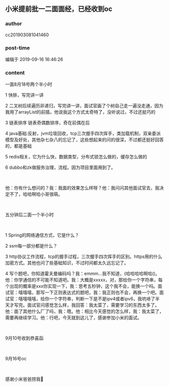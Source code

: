 ## 小米提前批一二面面经，已经收到oc
### author 
cc201903081041460
### post-time 

编辑于  2019-09-16 16:46:26
### content 
<div class="post-topic-des nc-post-content">
 <p>
  一面8月18号两个半小时
 </p>
 <p>
  1 快排，写完讲一讲
 </p>
 <p>
  2 二叉树后续遍历非递归，写完讲一讲，面试官画了个树自己走一遍没走通，因为我用了arrayList的前插，他说我这个方式太奇特了，没听说过，不过还挺巧的
 </p>
 <p>
  3 链表排序 链表奇偶数排序，奇在前偶在后
 </p>
 <p>
  4 java基础:反射，jvm垃圾回收，tcp三次握手四次挥手，类加载机制，双亲委派模型及好处，其他杂七杂八的忘记了，这些想起来的问的很深，不过都还挺好回答的，都是基础
 </p>
 <p>
  5 redis相关，它为什么快，数据类型，分布式锁怎么做的，缓存怎么做的
 </p>
 <p>
  6 dubbo和zk做服务治理，流程。因为项目里面用到了。
 </p>
 <p>
  <br/>
 </p>
 <p>
  他：你有什么想问的？我：我面的效果怎么样呀？他：我问问其他面试官去，我决定不了，哈哈啊哈小哥很萌。
 </p>
 <p>
  <br/>
 </p>
 <p>
  五分钟后二面一个半小时
 </p>
 <p>
  <br/>
 </p>
 <p>
  1 Spring的网络通信方式，它是什么？
 </p>
 <p>
  2 ssm每一部分都是什么？
 </p>
 <p>
  3 http协议工作流程，tcp的握手过程，三次握手四次挥手的区别。https用的什么加密方式。其他也问了些基础知识，不过时间都太久远忘记了。
 </p>
 <p>
  4 写个题吧，你知道霍夫曼编码吗？我：emmm...我不知道，(哈哈哈哈啊哈()。他：你学通信的不可能不知道吧。我：大概是xxxxx，对，那给你一个字符串，每个出现的概率是xxx你实现一下，我：思考五秒钟，这个我不会，能换一个吗。面试官：嘻嘻嘻，那写一下正则表达式的题吧，我：我正则也不会，再换一个吧。面试官：嘻嘻嘻嘻，给你一个字符串，判断一下是不是ipv4或者ipv6，我吭哧了半天才写完。面试官问感觉怎么样，我回答：我太菜了，需要学习的东西太多了。他：面了其他什么厂了吗，我：嗯。他：相比今天感觉的怎么样，我：我太菜了，需要再继续学习。他：行吧，今天就到这儿了，感谢参加小米的面试。
 </p>
 <p>
  <br/>
 </p>
 <p>
  9月10号收到恭喜函
 </p>
 <p>
  <br/>
 </p>
 <p>
  9月16号oc
 </p>
 <p>
  <br/>
 </p>
 <p>
  感谢小米爸爸捞我🙏
 </p>
</div>
